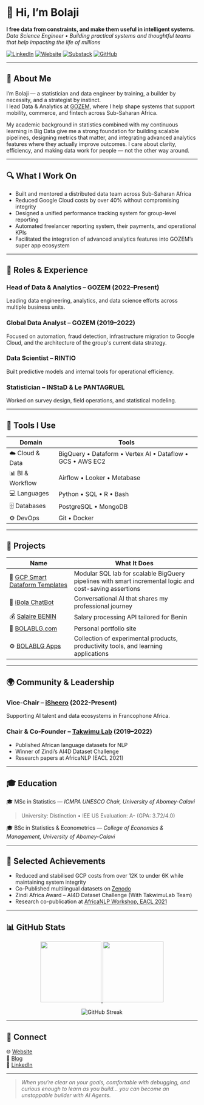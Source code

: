# 👋 Hi, I’m **Bolaji**

**I free data from constraints, and make them useful in intelligent systems.**  
_Data Science Engineer • Building practical systems and thoughtful teams that help impacting the life of millions_

[![LinkedIn](https://img.shields.io/badge/LinkedIn-Bolaji-blue?style=flat-square&logo=linkedin)](https://linkedin.com/in/bolablg)  [![Website](https://img.shields.io/badge/Website-bolablg.com-0A66C2?style=flat-square&logo=google-chrome&logoColor=white)](https://bolablg.com)  [![Substack](https://img.shields.io/badge/Blog-blog.bolablg.com-orange?style=flat-square&logo=substack)](https://blog.bolablg.com)  [![GitHub](https://img.shields.io/badge/GitHub-bolablg-black?style=flat-square&logo=github)](https://github.com/bolablg)

---

## 🧭 About Me

I’m Bolaji — a statistician and data engineer by training, a builder by necessity, and a strategist by instinct.  
I lead Data & Analytics at [GOZEM](https://gozem.com), where I help shape systems that support mobility, commerce, and fintech across Sub-Saharan Africa.

My academic background in statistics combined with my continuous learning in Big Data give me a strong foundation for building scalable pipelines, designing metrics that matter, and integrating advanced analytics features where they actually improve outcomes. I care about clarity, efficiency, and making data work for people — not the other way around.

---

## 🔍 What I Work On

- Built and mentored a distributed data team across Sub-Saharan Africa  
- Reduced Google Cloud costs by over 40% without compromising integrity  
- Designed a unified performance tracking system for group-level reporting  
- Automated freelancer reporting system, their payments, and operational KPIs  
- Facilitated the integration of advanced analytics features into GOZEM’s super app ecosystem  

---

## 💼 Roles & Experience

### **Head of Data & Analytics – GOZEM** (2022–Present)  
Leading data engineering, analytics, and data science efforts across multiple business units.

### **Global Data Analyst – GOZEM** (2019–2022)  
Focused on automation, fraud detection, infrastructure migration to Google Cloud, and the architecture of the group's current data strategy.

### **Data Scientist – RINTIO**  
Built predictive models and internal tools for operational efficiency.

### **Statistician – INStaD & Le PANTAGRUEL**  
Worked on survey design, field operations, and statistical modeling.

---

## 🧰 Tools I Use

| Domain | Tools |
|--------|-------|
| ☁️ Cloud & Data | BigQuery • Dataform • Vertex AI • Dataflow • GCS • AWS EC2 |
| 📊 BI & Workflow | Airflow • Looker • Metabase |
| 💻 Languages | Python • SQL • R • Bash |
| 🗄️ Databases | PostgreSQL • MongoDB |
| ⚙️ DevOps | Git • Docker |

---

## 🧪 Projects

| Name | What It Does |
|------|--------------|
| 🧪 [GCP Smart Dataform Templates](https://github.com/bolablg/gcp-dataform-modeling-lab) | Modular SQL lab for scalable BigQuery pipelines with smart incremental logic and cost-saving assertions |
| 🧠 [iBola ChatBot](https://github.com/bolablg/iBola-ChatBot) | Conversational AI that shares my professional journey |
| 💰 [Salaire BENIN](https://github.com/bolablg/Traitement-de-salaire-BJ) | Salary processing API tailored for Benin |
| 💼 [BOLABLG.com](https://github.com/bolablg/my_portfolio) | Personal portfolio site |
| ⚙️ [BOLABLG Apps](https://github.com/bolablg/app_bolablg) | Collection of experimental products, productivity tools, and learning applications |

---

## 🌍 Community & Leadership

### **Vice-Chair – [iSheero](https://isheero.com) (2022-Present)**  
Supporting AI talent and data ecosystems in Francophone Africa.

### **Chair & Co-Founder – [Takwimu Lab](https://github.com/Takwimu-Lab) (2019–2022)**  
- Published African language datasets for NLP  
- Winner of Zindi’s AI4D Dataset Challenge  
- Research papers at AfricaNLP (EACL 2021)

---

## 🎓 Education

🎓 MSc in Statistics — *ICMPA UNESCO Chair, University of Abomey-Calavi*  
> University: Distinction • IEE US Evaluation: A- (GPA: 3.72/4.0)

🎓 BSc in Statistics & Econometrics — *College of Economics & Management, University of Abomey-Calavi*

---

## 🏁 Selected Achievements

- Reduced and stabilised GCP costs from over 12K to under 6K while maintaining system integrity  
- Co-Published multilingual datasets on [Zenodo](https://zenodo.org/record/4266935)  
- Zindi Africa Award – AI4D Dataset Challenge (With TakwimuLab Team) 
- Research co-publication at [AfricaNLP Workshop, EACL 2021](https://arxiv.org/abs/2104.02516)

---

## 📊 GitHub Stats

<p align="center">
  <a href="https://github.com/bolablg">
    <img height="160em" src="https://github-readme-stats.vercel.app/api?username=bolablg&show_icons=true&theme=tokyonight&count_private=true&hide_border=true" />
    <img height="160em" src="https://github-readme-stats.vercel.app/api/top-langs/?username=bolablg&layout=compact&theme=tokyonight&hide_border=true" />
  </a>
</p>

<p align="center">
  <img src="https://streak-stats.demolab.com?user=bolablg&theme=tokyonight&hide_border=true" alt="GitHub Streak" />
</p>

---

## 🤝 Connect

🌐 [Website](https://bolablg.com)  
📰 [Blog](https://blog.bolablg.com)  
💼 [LinkedIn](https://linkedin.com/in/bolablg)

---

> _When you’re clear on your goals, comfortable with debugging, and curious enough to learn as you build… you can become an unstoppable builder with AI Agents._
